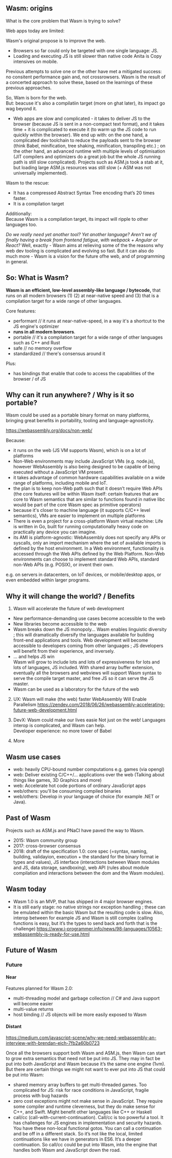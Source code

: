 ## Wasm: origins 

What is the core problem that Wasm is trying to solve?    

Web apps today are limited:

Wasm's original propose is to improve the web.

* Browsers so far could only be targeted with one single language: JS.
* Loading and executing JS is still slower than native code Anita is Copy intensives on mobile. 

Previous attempts to solve one or the other have met a mitigated success: no consitent performance gain and, not crossrowsers.
Wasm is the result of a concerted approach to solve these, based on the learnings of these previous approaches.

So, Wam is born for the web.  
But:  beacuse it's also a compilatiin target (more on ghat later), its impact go wag beyond it.


* Web apps are slow and complicated - it takes to deliver JS to the browser (because JS is sent in a non-compact text format), and it takes time + it is complicated to execute it (to warm up the JS code to run quickly within the browser). We end up with: on the one hand, a complicated dev toolchain to reduce the payloads sent to the browser (think Babel, minification, tree shaking, minification, transpiling etc.) ; on the other hand, an advanced runtime with multiple levels of optimisation (JIT compilers and optimizers do a great job but the whole JS running path is still slow complicated). Projects such as ASM.js took a stab at it, but loading large ASM.js resources was still slow (+ ASM was not universally implemented). 

Wasm to the rescue: 
* It has a compressed Abstract Syntax Tree encoding that’s 20 times faster. 
* It is a compilation target    

Additionally:   
Because Wasm is a compilation target, its impact will ripple to other languages too.   

_Do we really need yet another tool? Yet another language? Aren't we of finally having a break from frontend fatigue, with webpack + Angular or React?_
Well, exactly - Wasm aims at relieving some of the the reasons why web dev tooling is complicated and evolving so fast. But it can also do much more - Wasm is a vision for the future ofhe web, and of programming in general.

## So: What is Wasm?

**Wasm is an efficient, low-level assembly-like language / bytecode,** that runs on all modern browsers (1) (2) at near-native speed and (3) that is a compilation target for a wide range of other languages.


Core features:
- performant // it runs at near-native-speed, in a way it's a shortcut to the JS engine's optimizer
- **runs in all modern browsers**. 
- portable // it's a compilation target for a wide range of other languages such as C++ and Rust
- safe // no memory overflow 
- standardized // there's consensus around it

Plus: 
- has bindings that enable that code to access the capabilities of the browser / of JS

## Why can it run anywhere? / Why is it so portable?

Wasm could be used as a portable binary format on many platforms, bringing great benefits in portability, tooling and language-agnosticity.

https://webassembly.org/docs/non-web/

Because:

- it runs on the web (JS VM supports Wasm), which is on a lot of platforms 
- Non-Web environments may include JavaScript VMs (e.g. node.js), however WebAssembly is also being designed to be capable of being executed without a JavaScript VM present. 
-  it takes advantage of common hardware capabilities available on a wide range of platforms, including mobile and IoT.
 - the plan is to keep non-Web path such that it doesn’t require Web APIs (the core features will be within Wasm itself: certain features that are core to Wasm semantics that are similar to functions found in native libc would be part of the core Wasm spec as primitive operators)
 - because it's closer to machine language (it supports C/C++ level semantics), VMs are easier to implement on multiple platforms
 - There is even a project for a cross-platform Wasm virtual machine: Life is written in Go, built for running computationally heavy code on practically any device you can imagine. 
- its AMI is platform-agnostic: 
WebAssembly does not specify any APIs or syscalls, only an import mechanism where the set of available imports is defined by the host environment. In a Web environment, functionality is accessed through the Web APIs defined by the Web Platform. Non-Web environments can choose to implement standard Web APIs, standard non-Web APIs (e.g. POSIX), or invent their own.

e.g. on servers in datacenters, on IoT devices, or mobile/desktop apps, or even embedded within larger programs. 



## Why it will change the world? / Benefits

1) Wasm will accelerate the future of web development  
* New performance-demanding use cases become accessible to the web
* New libraries become accessible to the web
* Wasm breaks down the JS monopoly... 
Wasm enables linguistic diversity ; this will dramatically diversify the languages available for building front-end applications and tools. Web development will become accessible to developers coming from other languages ; JS developers will benefit from their experience, and inversely.
* ... and helps JS win   
Wasm will grow to include lots and lots of expressiveness for lots and lots of languages, JS included. 
With shared array buffer extension, eventually all the browsers and webviews will support Wasm syntax to serve the compile target master, and free JS so it can serve the JS master.
* Wasm can be used as a laboratory for the future of the web

2) UX: Wasm will make (the web) faster
WebAssembly Will Enable Parallelism 
https://zendev.com/2018/06/26/webassembly-accelerating-future-web-development.html  

3) DevX: Wasm could make our lives easie
Not just on the web! Languages interop is complicated, and Wasm can help.  
Developer experience: no more tower of Babel

4) More

## Wasm use cases

- web: heavily CPU-bound number computations e.g. games (via opengl)
- web: Deliver existing C/C++/... applications over the web (Talking about things like games, 3D Graphics and more) 
- web: Accelerate hot code portions of ordinary JavaScript apps 
- web/others: you'll be consuming compiled binaries
- web/others: Develop in your language of choice (for example .NET or Java).

## Past of Wasm 

Projects such as ASM.js and PNaCl have paved the way to Wasm.  

* 2015: Wasm community group
* 2017: cross-browser consensus
* 2018: draft of the specification 1.0: core spec (=syntax, naming, building, validayion, execution + the standard for the binary format ie types and values), JS interface (interactions between Wasm modules and JS, data storage, sandboxing), web API (rules about module compilation and interactions between the dom and the Wasm modules).

## Wasm today

* Wasm 1.0 is an MVP, that has shipped in 4 major browser engines. 
* It is still early stage: no native strings nor exception handling ; these can be emulated within the basic Wasm but the resulting code is slow. Also, interop between for example JS and Wasm is still complex (calling functions is easy, but it’s the types to send back and forth that is the challenge)
https://www.i-programmer.info/news/98-languages/10563-webassembly-is-ready-for-use.html 

## Future of Wasm

### Future

#### Near

Features planned for Wasm 2.0:  
* multi-threading model and garbage collection // C# and Java support will become easier
* multi-value returns
* host binding // JS objects will be more easily exposed to Wasm 

#### Distant  
 
https://medium.com/javascript-scene/why-we-need-webassembly-an-interview-with-brendan-eich-7fb2a60b0723

Once all the browsers support both Wasm and ASM.js, then Wasm can start to grow extra semantics that need not be put into JS.
They may in fact be put into both JavaScript and Wasm because it’s the same one engine (1vm). But there are certain things we might not want to ever put into JS that could be put into Wasm:
- shared memory array buffers to get multi-threaded games. Too complicated for JS: risk for race conditions in JavaScript, fragile process with bug hazards
- zero cost exceptions might not make sense in JavaScript. They require some compiler and runtime cleverness, but they do make sense for C++, and Swift. Might benefit other languages like C++ or Haskell
- call/cc (call-with-current-continuation). Call/cc is too powerful a tool. It has challenges for JS engines in implementation and security hazards. You have these non-local functional gotos. You can call a continuation and be off in a different stack. So it’s not like the local, limited continuations like we have in generators in ES6. It’s a deeper continuation. So call/cc could be put into Wasm, into the engine that handles both Wasm and JavaScript down the road. 



